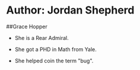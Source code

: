# Author: Jordan Shepherd

##Grace Hopper
* She is a Rear Admiral.

* She got a PHD in Math from Yale.

* She helped coin the term "bug".
